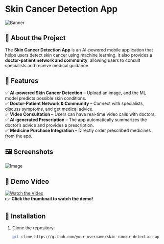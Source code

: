 # **Skin Cancer Detection App**  

![Banner](screenshots/banner.png)  

## **📌 About the Project**  
The **Skin Cancer Detection App** is an AI-powered mobile application that helps users detect skin cancer using machine learning. It also provides a **doctor-patient network and community**, allowing users to consult specialists and receive medical guidance.  

## **🚀 Features**  
✅ **AI-powered Skin Cancer Detection** – Upload an image, and the ML model predicts possible skin conditions.  
✅ **Doctor-Patient Network & Community** – Connect with specialists, discuss symptoms, and get medical advice.  
✅ **Video Consultation** – Users can have real-time video calls with doctors.  
✅ **AI-generated Prescription** – The app automatically summarizes the doctor’s advice and provides a prescription.  
✅ **Medicine Purchase Integration** – Directly order prescribed medicines from the app.  

## **🖼️ Screenshots**  
![Image](s1.png)
## **🎥 Demo Video**  
[![Watch the Video](screenshots/video-thumbnail.png)](https://your-video-link.com)  
👉 **Click the thumbnail to watch the demo!**  

## **📲 Installation**  
1. Clone the repository:  
   ```bash
   git clone https://github.com/your-username/skin-cancer-detection-app.git
